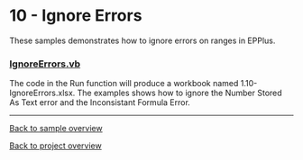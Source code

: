 ﻿# 10 - Ignore Errors
These samples demonstrates how to ignore errors on ranges in EPPlus.

### [IgnoreErrors.vb](IgnoreErrorsSample.vb)
The code in the Run function will produce a workbook named 1.10-IgnoreErrors.xlsx.
The examples shows how to ignore the Number Stored As Text error and the Inconsistant Formula Error.

---
[Back to sample overview](..%2FReadme.md)

[Back to project overview](..%2F..%2FReadme.md)